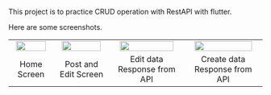 This project is to practice CRUD operation with RestAPI with flutter.


Here are some screenshots.
<table>
<tr align="center">
<td>
<img src="https://user-images.githubusercontent.com/57865985/235535619-dda7d8bd-be58-49e8-a7ac-f4f51f5d3c4f.png" width="90%" height="45%" align="center">
</td>
<td>
<img src="https://user-images.githubusercontent.com/57865985/235535608-5fd98b62-440e-4543-a7d3-0b1647215088.png" width="90%" height="45%" align="center">
</td>
<td>
<img src="https://user-images.githubusercontent.com/57865985/235535615-80de289e-ea54-4c5f-a9a6-be424cdb03ad.png" width="90%" height="45%" align="center">
</td>
<td>
<img src="https://user-images.githubusercontent.com/57865985/235535618-4256ac4f-4754-40fd-9eaf-d7d12091e486.png" width="90%" height="45%" align="center">
</td>

<tr>
<td align="center">
Home Screen
</td>
<td align="center">
Post and Edit Screen
</td>
<td align="center">
Edit data Response from API
</td>
<td align="center">
Create data Response from API
</td>

</tr>
</table>


